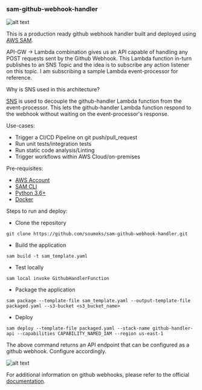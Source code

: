 ### sam-github-webhook-handler

![alt text](https://github-cf.sourabh.org/images/Github-webhook-handler_v2.png)

This is a production ready github webhook handler built and deployed using [AWS SAM](https://docs.aws.amazon.com/serverless-application-model/latest/developerguide/what-is-sam.html).

API-GW -> Lambda combination gives us an API capable of handling any POST requests sent by the Github Webhook.
This Lambda function in-turn publishes to an SNS Topic and the idea is to subscribe any action listener on this topic.
I am subscribing a sample Lambda event-processor for reference.

Why is SNS used in this architecture?

[SNS](https://aws.amazon.com/sns/) is used to decouple the github-handler Lambda function from the event-processor. 
This lets the github-handler Lambda function respond to the webhook without waiting on the event-processor's response.

Use-cases:
* Trigger a CI/CD Pipeline on git push/pull_request
* Run unit tests/integration tests
* Run static code analysis/Linting
* Trigger workflows within AWS Cloud/on-premises

Pre-requisites:
* [AWS Account](https://portal.aws.amazon.com/billing/signup)
* [SAM CLI](https://docs.aws.amazon.com/serverless-application-model/latest/developerguide/serverless-sam-cli-install.html)
* [Python 3.6+](https://www.python.org/)
* [Docker](https://www.docker.com/products/docker-desktop)

Steps to run and deploy:
* Clone the repository
```
git clone https://github.com/soumoks/sam-github-webhook-handler.git
```

* Build the application
```
sam build -t sam_template.yaml
```

* Test locally
```
sam local invoke GithubHandlerFunction
```

* Package the application
```
sam package --template-file sam_template.yaml --output-template-file packaged.yaml --s3-bucket <s3_bucket_name>
```

* Deploy
```
sam deploy --template-file packaged.yaml --stack-name github-handler-api --capabilities CAPABILITY_NAMED_IAM --region us-east-1
```

The above command returns an API endpoint that can be configured as a github webhook.
Configure accordingly.

![alt text](https://github-cf.sourabh.org/images/webhook_1_edit.png)


For additional information on github webhooks, please refer to the official [documentation](https://developer.github.com/webhooks/).